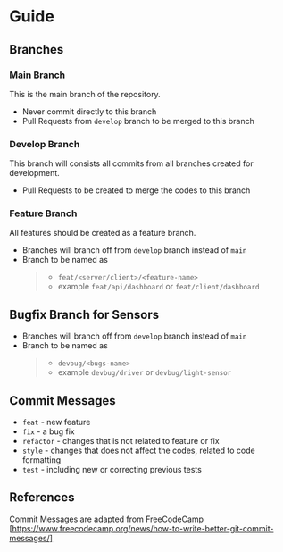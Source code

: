 # Guide

## Branches

### Main Branch

This is the main branch of the repository.

- Never commit directly to this branch
- Pull Requests from `develop` branch to be merged to this branch

### Develop Branch

This branch will consists all commits from all branches created for development.

- Pull Requests to be created to merge the codes to this branch

### Feature Branch

All features should be created as a feature branch.

- Branches will branch off from `develop` branch instead of `main`
- Branch to be named as
  > - `feat/<server/client>/<feature-name>`
  > - example `feat/api/dashboard` or `feat/client/dashboard`

## Bugfix Branch for Sensors

- Branches will branch off from `develop` branch instead of `main`
- Branch to be named as
  > - `devbug/<bugs-name>`
  > - example `devbug/driver` or `devbug/light-sensor`

## Commit Messages

- `feat` - new feature
- `fix` - a bug fix
- `refactor` - changes that is not related to feature or fix
- `style` - changes that does not affect the codes, related to code formatting
- `test` - including new or correcting previous tests

## References

Commit Messages are adapted from FreeCodeCamp  
[https://www.freecodecamp.org/news/how-to-write-better-git-commit-messages/]
